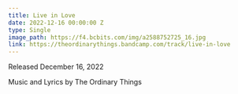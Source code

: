 ```yaml
---
title: Live in Love
date: 2022-12-16 00:00:00 Z
type: Single
image_path: https://f4.bcbits.com/img/a2588752725_16.jpg
link: https://theordinarythings.bandcamp.com/track/live-in-love
---
```


Released December 16, 2022

Music and Lyrics by The Ordinary Things
